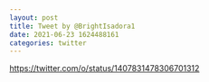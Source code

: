 ```yaml
--- 
layout: post 
title: Tweet by @BrightIsadora1 
date: 2021-06-23 1624488161 
categories: twitter 
--- 
```

https://twitter.com/o/status/1407831478306701312